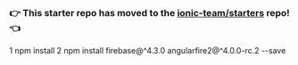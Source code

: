 ### :point_right: This starter repo has moved to the [ionic-team/starters](https://github.com/ionic-team/starters/tree/master/ionic-angular/official/tabs) repo! :point_left:

1 npm install
2 npm install firebase@^4.3.0 angularfire2@^4.0.0-rc.2 --save
